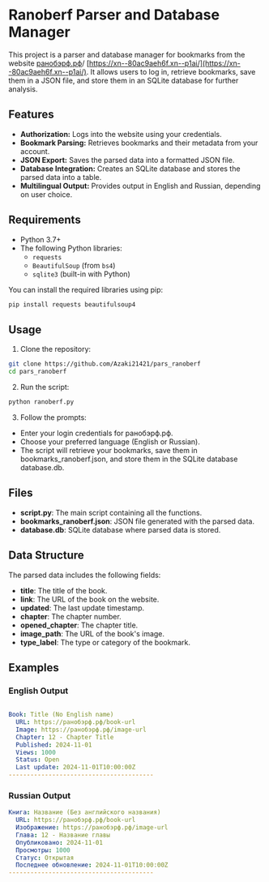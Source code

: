 # Ranoberf Parser and Database Manager

This project is a parser and database manager for bookmarks from the website [ранобэрф.рф](https://ранобэрф.рф)/ [https://xn--80ac9aeh6f.xn--p1ai/](https://xn--80ac9aeh6f.xn--p1ai/). It allows users to log in, retrieve bookmarks, save them in a JSON file, and store them in an SQLite database for further analysis.

## Features

- **Authorization:** Logs into the website using your credentials.
- **Bookmark Parsing:** Retrieves bookmarks and their metadata from your account.
- **JSON Export:** Saves the parsed data into a formatted JSON file.
- **Database Integration:** Creates an SQLite database and stores the parsed data into a table.
- **Multilingual Output:** Provides output in English and Russian, depending on user choice.

## Requirements

- Python 3.7+
- The following Python libraries:
  - `requests`
  - `BeautifulSoup` (from `bs4`)
  - `sqlite3` (built-in with Python)

You can install the required libraries using pip:
```bash
pip install requests beautifulsoup4
```
## Usage

1. Clone the repository:

```bash
git clone https://github.com/Azaki21421/pars_ranoberf
cd pars_ranoberf
```

2. Run the script:

```bash
python ranoberf.py
```

3. Follow the prompts:

- Enter your login credentials for ранобэрф.рф.
- Choose your preferred language (English or Russian).
- The script will retrieve your bookmarks, save them in bookmarks_ranoberf.json, and store them in the SQLite database database.db.
## Files
- **script.py**: The main script containing all the functions.
- **bookmarks_ranoberf.json**: JSON file generated with the parsed data.
- **database.db**: SQLite database where parsed data is stored.

## Data Structure
The parsed data includes the following fields:

- **title**: The title of the book.
- **link**: The URL of the book on the website.
- **updated**: The last update timestamp.
- **chapter**: The chapter number.
- **opened_chapter**: The chapter title.
- **image_path**: The URL of the book's image.
- **type_label**: The type or category of the bookmark.

## Examples

### English Output
```yaml

Book: Title (No English name)
  URL: https://ранобэрф.рф/book-url
  Image: https://ранобэрф.рф/image-url
  Chapter: 12 - Chapter Title
  Published: 2024-11-01
  Views: 1000
  Status: Open
  Last update: 2024-11-01T10:00:00Z
----------------------------------------
```
### Russian Output
```yaml
Книга: Название (Без английского названия)
  URL: https://ранобэрф.рф/book-url
  Изображение: https://ранобэрф.рф/image-url
  Глава: 12 - Название главы
  Опубликовано: 2024-11-01
  Просмотры: 1000
  Статус: Открытая
  Последнее обновление: 2024-11-01T10:00:00Z
----------------------------------------
```
